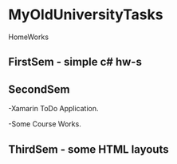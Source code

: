 # MyOldUniversityTasks
 HomeWorks


## FirstSem - simple c# hw-s

## SecondSem
-Xamarin ToDo Application.

-Some Course Works.

## ThirdSem - some HTML layouts


